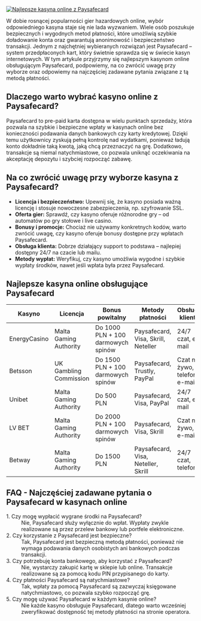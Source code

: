 [![Najlepsze kasyna online z Paysafecard](https://123-caf.pages.dev/gitsignup.png)](https://vrmoo.ru/Bt82HjjY)

<p>W dobie rosnącej popularności gier hazardowych online, wybór odpowiedniego kasyna staje się nie lada wyzwaniem. Wiele osób poszukuje bezpiecznych i wygodnych metod płatności, które umożliwią szybkie doładowanie konta oraz gwarantują anonimowość i bezpieczeństwo transakcji. Jednym z najchętniej wybieranych rozwiązań jest Paysafecard – system przedpłaconych kart, który świetnie sprawdza się w świecie kasyn internetowych. W tym artykule przyjrzymy się najlepszym kasynom online obsługującym Paysafecard, podpowiemy, na co zwrócić uwagę przy wyborze oraz odpowiemy na najczęściej zadawane pytania związane z tą metodą płatności.</p>  <h2>Dlaczego warto wybrać kasyno online z Paysafecard?</h2> <p>Paysafecard to pre-paid karta dostępna w wielu punktach sprzedaży, która pozwala na szybkie i bezpieczne wpłaty w kasynach online bez konieczności podawania danych bankowych czy karty kredytowej. Dzięki temu użytkownicy zyskują pełną kontrolę nad wydatkami, ponieważ ładują konto dokładnie taką kwotą, jaką chcą przeznaczyć na grę. Dodatkowo, transakcje są niemal natychmiastowe, co pozwala uniknąć oczekiwania na akceptację depozytu i szybciej rozpocząć zabawę.</p>  <h2>Na co zwrócić uwagę przy wyborze kasyna z Paysafecard?</h2> <ul> <li><strong>Licencja i bezpieczeństwo:</strong> Upewnij się, że kasyno posiada ważną licencję i stosuje nowoczesne zabezpieczenia, np. szyfrowanie SSL.</li> <li><strong>Oferta gier:</strong> Sprawdź, czy kasyno oferuje różnorodne gry – od automatów po gry stołowe i live casino.</li> <li><strong>Bonusy i promocje:</strong> Chociaż nie używamy konkretnych kodów, warto zwrócić uwagę, czy kasyno oferuje bonusy dostępne przy wpłatach Paysafecard.</li> <li><strong>Obsługa klienta:</strong> Dobrze działający support to podstawa – najlepiej dostępny 24/7 na czacie lub mailu.</li> <li><strong>Metody wypłat:</strong> Weryfikuj, czy kasyno umożliwia wygodne i szybkie wypłaty środków, nawet jeśli wpłata była przez Paysafecard.</li> </ul>  <h2>Najlepsze kasyna online obsługujące Paysafecard</h2> <table> <thead> <tr> <th>Kasyno</th> <th>Licencja</th> <th>Bonus powitalny</th> <th>Metody płatności</th> <th>Obsługa klienta</th> </tr> </thead> <tbody> <tr> <td>EnergyCasino</td> <td>Malta Gaming Authority</td> <td>Do 1000 PLN + 100 darmowych spinów</td> <td>Paysafecard, Visa, Skrill, Neteller</td> <td>24/7 czat, e-mail</td> </tr> <tr> <td>Betsson</td> <td>UK Gambling Commission</td> <td>Do 1500 PLN + 100 darmowych spinów</td> <td>Paysafecard, Trustly, PayPal</td> <td>Czat na żywo, telefon, e-mail</td> </tr> <tr> <td>Unibet</td> <td>Malta Gaming Authority</td> <td>Do 500 PLN</td> <td>Paysafecard, Visa, PayPal</td> <td>24/7 czat, e-mail</td> </tr> <tr> <td>LV BET</td> <td>Malta Gaming Authority</td> <td>Do 2000 PLN + 100 darmowych spinów</td> <td>Paysafecard, Visa, Skrill</td> <td>Czat na żywo, e-mail</td> </tr> <tr> <td>Betway</td> <td>Malta Gaming Authority</td> <td>Do 1500 PLN</td> <td>Paysafecard, Visa, Neteller, Skrill</td> <td>24/7 czat, telefon</td> </tr> </tbody> </table>  <h2>FAQ - Najczęściej zadawane pytania o Paysafecard w kasynach online</h2> <dl> <dt>1. Czy mogę wypłacić wygrane środki na Paysafecard?</dt> <dd>Nie, Paysafecard służy wyłącznie do wpłat. Wypłaty zwykle realizowane są przez przelew bankowy lub portfele elektroniczne.</dd>  <dt>2. Czy korzystanie z Paysafecard jest bezpieczne?</dt> <dd>Tak, Paysafecard jest bezpieczną metodą płatności, ponieważ nie wymaga podawania danych osobistych ani bankowych podczas transakcji.</dd>  <dt>3. Czy potrzebuję konta bankowego, aby korzystać z Paysafecard?</dt> <dd>Nie, wystarczy zakupić kartę w sklepie lub online. Transakcje realizowane są za pomocą kodu PIN przypisanego do karty.</dd>  <dt>4. Czy płatności Paysafecard są natychmiastowe?</dt> <dd>Tak, wpłaty za pomocą Paysafecard są zazwyczaj księgowane natychmiastowo, co pozwala szybko rozpocząć grę.</dd>  <dt>5. Czy mogę używać Paysafecard w każdym kasynie online?</dt> <dd>Nie każde kasyno obsługuje Paysafecard, dlatego warto wcześniej zweryfikować dostępność tej metody płatności na stronie operatora.</dd> </dl>